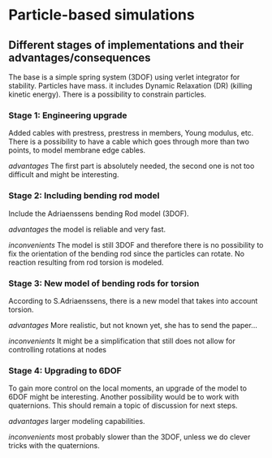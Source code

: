 
# Particle-based simulations

## Different stages of implementations and their advantages/consequences

The base is a simple spring system (3DOF) using verlet integrator for stability. Particles have mass. it includes Dynamic Relaxation (DR) (killing kinetic energy). There is a possibility to constrain particles.

 
### Stage 1: Engineering upgrade

Added cables with prestress, prestress in members, Young modulus, etc. There is a possibility to have a cable which goes through more than two points, to model membrane edge cables.

*advantages* The first part is absolutely needed, the second one is not too difficult and might be interesting.

### Stage 2: Including bending rod model 

Include the Adriaenssens bending Rod model (3DOF).

*advantages* the model is reliable and very fast.

*inconvenients* The model is still 3DOF and therefore there is no possibility to fix the orientation of the bending rod since the particles can rotate. No reaction resulting from rod torsion is modeled.

### Stage 3: New model of bending rods for torsion

According to S.Adriaenssens, there is a new model that takes into account torsion. 

*advantages* More realistic, but not known yet, she has to send the paper...

*inconvenients* It might be a simplification that still does not allow for controlling rotations at nodes

### Stage 4: Upgrading to 6DOF

To gain more control on the local moments, an upgrade of the model to 6DOF might be interesting. Another possibility would be to work with quaternions. This should remain a topic of discussion for next steps.

*advantages* larger modeling capabilities.

*inconvenients* most probably slower than the 3DOF, unless we do clever tricks with the quaternions.

